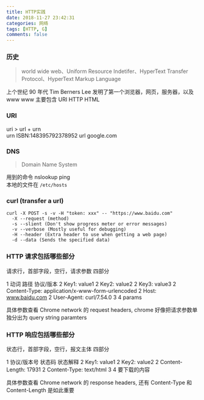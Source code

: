 ```yaml
---
title: HTTP实践
date: 2018-11-27 23:42:31
categories: 网络
tags: [HTTP, G]
comments: false
---
```


### 历史
> world wide web、Uniform Resource Indetifer、HyperText Transfer Protocol、HyperText Markup Language

上个世纪 90 年代 Tim Berners Lee 发明了第一个浏览器，网页，服务器，以及 www 
www 主要包含 URI HTTP HTML

### URI

uri > url + urn  
  urn  ISBN:148395792378952
  url  google.com

### DNS 
> Domain Name System

用到的命令
  nslookup ping   
本地的文件在 `/etc/hosts`

### curl (transfer a url)

```
curl -X POST -s -v -H "token: xxx" -- "https://www.baidu.com"
  -X --request (method)
  -s --slient (Don't show progress meter or error messages)
  -v --verbose (Mostly useful for debugging)
  -H --header (Extra header to use when getting a web page)
  -d --data (Sends the specified data)
```

### HTTP 请求包括哪些部分

  请求行，首部字段，空行，请求参数 四部分

  1 动词 路径 协议/版本
  2 Key1: value1
  2 Key2: value2
  2 Key3: value3
  2 Content-Type: application/x-www-form-urlencoded
  2 Host: www.baidu.com
  2 User-Agent: curl/7.54.0
  3 
  4 params

  具体参数查看 Chrome network 的 request headers, chrome 好像把请求参数单独分出为 query string paramters

### HTTP 响应包括哪些部分

  状态行，首部字段，空行，报文主体 四部分

  1 协议/版本号 状态码 状态解释
  2 Key1: value1
  2 Key2: value2
  2 Content-Length: 17931
  2 Content-Type: text/html
  3
  4 要下载的内容

  具体参数查看 Chrome network 的 response headers, 还有 Content-Type 和 Content-Length 是如此重要